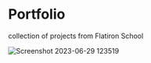 # Portfolio
collection of projects from Flatiron School

![Screenshot 2023-06-29 123519](https://github.com/noumeir/Portfolio/assets/115797869/4e294746-71f7-4c10-a3b2-1eede8e4e851)
